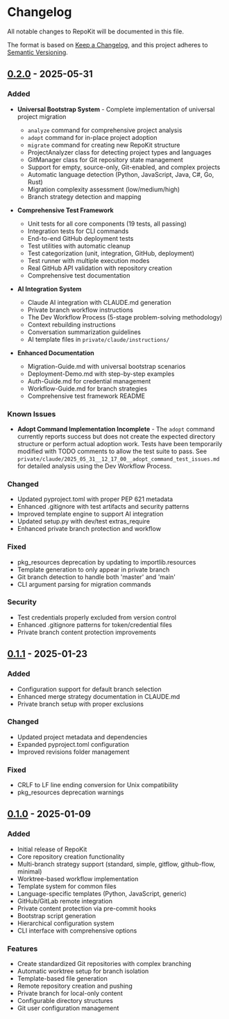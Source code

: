 # Changelog

All notable changes to RepoKit will be documented in this file.

The format is based on [Keep a Changelog](https://keepachangelog.com/en/1.0.0/),
and this project adheres to [Semantic Versioning](https://semver.org/spec/v2.0.0.html).

## [0.2.0] - 2025-05-31

### Added
- **Universal Bootstrap System** - Complete implementation of universal project migration
  - `analyze` command for comprehensive project analysis
  - `adopt` command for in-place project adoption
  - `migrate` command for creating new RepoKit structure
  - ProjectAnalyzer class for detecting project types and languages
  - GitManager class for Git repository state management
  - Support for empty, source-only, Git-enabled, and complex projects
  - Automatic language detection (Python, JavaScript, Java, C#, Go, Rust)
  - Migration complexity assessment (low/medium/high)
  - Branch strategy detection and mapping

- **Comprehensive Test Framework**
  - Unit tests for all core components (19 tests, all passing)
  - Integration tests for CLI commands
  - End-to-end GitHub deployment tests
  - Test utilities with automatic cleanup
  - Test categorization (unit, integration, GitHub, deployment)
  - Test runner with multiple execution modes
  - Real GitHub API validation with repository creation
  - Comprehensive test documentation

- **AI Integration System**
  - Claude AI integration with CLAUDE.md generation
  - Private branch workflow instructions
  - The Dev Workflow Process (5-stage problem-solving methodology)
  - Context rebuilding instructions
  - Conversation summarization guidelines
  - AI template files in `private/claude/instructions/`

- **Enhanced Documentation**
  - Migration-Guide.md with universal bootstrap scenarios
  - Deployment-Demo.md with step-by-step examples
  - Auth-Guide.md for credential management
  - Workflow-Guide.md for branch strategies
  - Comprehensive test framework README

### Known Issues
- **Adopt Command Implementation Incomplete** - The `adopt` command currently reports success but does not create the expected directory structure or perform actual adoption work. Tests have been temporarily modified with TODO comments to allow the test suite to pass. See `private/claude/2025_05_31__12_17_00__adopt_command_test_issues.md` for detailed analysis using the Dev Workflow Process.

### Changed
- Updated pyproject.toml with proper PEP 621 metadata
- Enhanced .gitignore with test artifacts and security patterns
- Improved template engine to support AI integration
- Updated setup.py with dev/test extras_require
- Enhanced private branch protection and workflow

### Fixed
- pkg_resources deprecation by updating to importlib.resources
- Template generation to only appear in private branch
- Git branch detection to handle both 'master' and 'main'
- CLI argument parsing for migration commands

### Security
- Test credentials properly excluded from version control
- Enhanced .gitignore patterns for token/credential files
- Private branch content protection improvements

## [0.1.1] - 2025-01-23

### Added
- Configuration support for default branch selection
- Enhanced merge strategy documentation in CLAUDE.md
- Private branch setup with proper exclusions

### Changed
- Updated project metadata and dependencies
- Expanded pyproject.toml configuration
- Improved revisions folder management

### Fixed
- CRLF to LF line ending conversion for Unix compatibility
- pkg_resources deprecation warnings

## [0.1.0] - 2025-01-09

### Added
- Initial release of RepoKit
- Core repository creation functionality
- Multi-branch strategy support (standard, simple, gitflow, github-flow, minimal)
- Worktree-based workflow implementation
- Template system for common files
- Language-specific templates (Python, JavaScript, generic)
- GitHub/GitLab remote integration
- Private content protection via pre-commit hooks
- Bootstrap script generation
- Hierarchical configuration system
- CLI interface with comprehensive options

### Features
- Create standardized Git repositories with complex branching
- Automatic worktree setup for branch isolation
- Template-based file generation
- Remote repository creation and pushing
- Private branch for local-only content
- Configurable directory structures
- Git user configuration management

[0.2.0]: https://github.com/djdarcy/git-repokit/compare/v0.1.1...v0.2.0
[0.1.1]: https://github.com/djdarcy/git-repokit/compare/v0.1.0...v0.1.1
[0.1.0]: https://github.com/djdarcy/git-repokit/releases/tag/v0.1.0